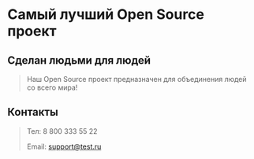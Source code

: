 # Самый лучший Open Source проект

## Сделан людьми для людей

> Наш Open Source проект предназначен для объединения людей со всего мира!

## Контакты
> Тел: 8 800 333 55 22
> 
> Email: support@test.ru
